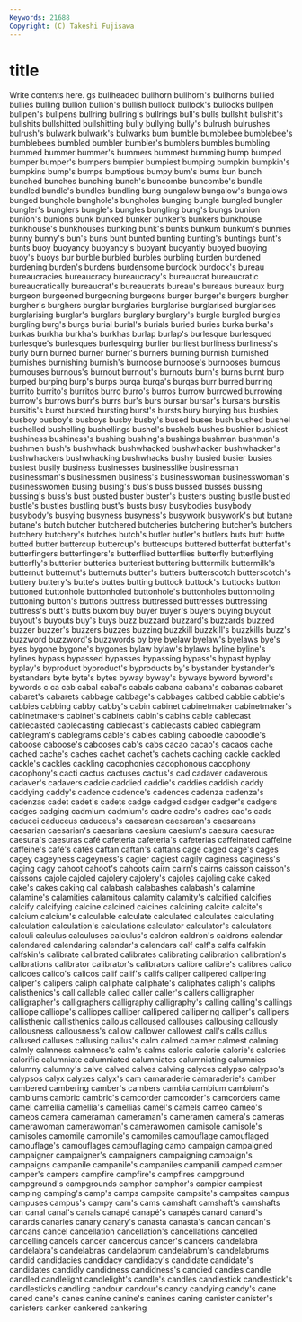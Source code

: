 ```yaml
---
Keywords: 21688 
Copyright: (C) Takeshi Fujisawa
---
```


# title

Write contents here.
gs bullheaded bullhorn
bullhorn's bullhorns bullied bullies bulling bullion bullion's bullish bullock bullock's
bullocks bullpen bullpen's bullpens bullring bullring's bullrings bull's bulls bullshit
bullshit's bullshits bullshitted bullshitting bully bullying bully's bulrush bulrushes bulrush's
bulwark bulwark's bulwarks bum bumble bumblebee bumblebee's bumblebees bumbled bumbler
bumbler's bumblers bumbles bumbling bummed bummer bummer's bummers bummest bumming
bump bumped bumper bumper's bumpers bumpier bumpiest bumping bumpkin bumpkin's
bumpkins bump's bumps bumptious bumpy bum's bums bun bunch bunched
bunches bunching bunch's buncombe buncombe's bundle bundled bundle's bundles bundling
bung bungalow bungalow's bungalows bunged bunghole bunghole's bungholes bunging bungle
bungled bungler bungler's bunglers bungle's bungles bungling bung's bungs bunion
bunion's bunions bunk bunked bunker bunker's bunkers bunkhouse bunkhouse's bunkhouses
bunking bunk's bunks bunkum bunkum's bunnies bunny bunny's bun's buns
bunt bunted bunting bunting's buntings bunt's bunts buoy buoyancy buoyancy's
buoyant buoyantly buoyed buoying buoy's buoys bur burble burbled burbles
burbling burden burdened burdening burden's burdens burdensome burdock burdock's bureau
bureaucracies bureaucracy bureaucracy's bureaucrat bureaucratic bureaucratically bureaucrat's bureaucrats bureau's bureaus
bureaux burg burgeon burgeoned burgeoning burgeons burger burger's burgers burgher
burgher's burghers burglar burglaries burglarise burglarised burglarises burglarising burglar's burglars
burglary burglary's burgle burgled burgles burgling burg's burgs burial burial's
burials buried buries burka burka's burkas burkha burkha's burkhas burlap
burlap's burlesque burlesqued burlesque's burlesques burlesquing burlier burliest burliness burliness's
burly burn burned burner burner's burners burning burnish burnished burnishes
burnishing burnish's burnoose burnoose's burnooses burnous burnouses burnous's burnout burnout's
burnouts burn's burns burnt burp burped burping burp's burps burqa
burqa's burqas burr burred burring burrito burrito's burritos burro burro's
burros burrow burrowed burrowing burrow's burrows burr's burrs bur's burs
bursar bursar's bursars bursitis bursitis's burst bursted bursting burst's bursts
bury burying bus busbies busboy busboy's busboys busby busby's bused
buses bush bushed bushel bushelled bushelling bushellings bushel's bushels bushes
bushier bushiest bushiness bushiness's bushing bushing's bushings bushman bushman's bushmen
bush's bushwhack bushwhacked bushwhacker bushwhacker's bushwhackers bushwhacking bushwhacks bushy busied
busier busies busiest busily business businesses businesslike businessman businessman's businessmen
business's businesswoman businesswoman's businesswomen busing busing's bus's buss bussed busses
bussing bussing's buss's bust busted buster buster's busters busting bustle
bustled bustle's bustles bustling bust's busts busy busybodies busybody busybody's
busying busyness busyness's busywork busywork's but butane butane's butch butcher
butchered butcheries butchering butcher's butchers butchery butchery's butches butch's butler
butler's butlers buts butt butte butted butter buttercup buttercup's buttercups
buttered butterfat butterfat's butterfingers butterfingers's butterflied butterflies butterfly butterflying butterfly's
butterier butteries butteriest buttering buttermilk buttermilk's butternut butternut's butternuts butter's
butters butterscotch butterscotch's buttery buttery's butte's buttes butting buttock buttock's
buttocks button buttoned buttonhole buttonholed buttonhole's buttonholes buttonholing buttoning button's
buttons buttress buttressed buttresses buttressing buttress's butt's butts buxom buy
buyer buyer's buyers buying buyout buyout's buyouts buy's buys buzz
buzzard buzzard's buzzards buzzed buzzer buzzer's buzzers buzzes buzzing buzzkill
buzzkill's buzzkills buzz's buzzword buzzword's buzzwords by bye byelaw byelaw's
byelaws bye's byes bygone bygone's bygones bylaw bylaw's bylaws byline
byline's bylines bypass bypassed bypasses bypassing bypass's bypast byplay byplay's
byproduct byproduct's byproducts by's bystander bystander's bystanders byte byte's bytes
byway byway's byways byword byword's bywords c ca cab cabal
cabal's cabals cabana cabana's cabanas cabaret cabaret's cabarets cabbage cabbage's
cabbages cabbed cabbie cabbie's cabbies cabbing cabby cabby's cabin cabinet
cabinetmaker cabinetmaker's cabinetmakers cabinet's cabinets cabin's cabins cable cablecast cablecasted
cablecasting cablecast's cablecasts cabled cablegram cablegram's cablegrams cable's cables cabling
caboodle caboodle's caboose caboose's cabooses cab's cabs cacao cacao's cacaos
cache cached cache's caches cachet cachet's cachets caching cackle cackled
cackle's cackles cackling cacophonies cacophonous cacophony cacophony's cacti cactus cactuses
cactus's cad cadaver cadaverous cadaver's cadavers caddie caddied caddie's caddies
caddish caddy caddying caddy's cadence cadence's cadences cadenza cadenza's cadenzas
cadet cadet's cadets cadge cadged cadger cadger's cadgers cadges cadging
cadmium cadmium's cadre cadre's cadres cad's cads caducei caduceus caduceus's
caesarean caesarean's caesareans caesarian caesarian's caesarians caesium caesium's caesura caesurae
caesura's caesuras café cafeteria cafeteria's cafeterias caffeinated caffeine caffeine's café's
cafés caftan caftan's caftans cage caged cage's cages cagey cageyness
cageyness's cagier cagiest cagily caginess caginess's caging cagy cahoot cahoot's
cahoots cairn cairn's cairns caisson caisson's caissons cajole cajoled cajolery
cajolery's cajoles cajoling cake caked cake's cakes caking cal calabash
calabashes calabash's calamine calamine's calamities calamitous calamity calamity's calcified calcifies
calcify calcifying calcine calcined calcines calcining calcite calcite's calcium calcium's
calculable calculate calculated calculates calculating calculation calculation's calculations calculator calculator's
calculators calculi calculus calculuses calculus's caldron caldron's caldrons calendar calendared
calendaring calendar's calendars calf calf's calfs calfskin calfskin's calibrate calibrated
calibrates calibrating calibration calibration's calibrations calibrator calibrator's calibrators calibre calibre's
calibres calico calicoes calico's calicos calif calif's califs caliper calipered
calipering caliper's calipers caliph caliphate caliphate's caliphates caliph's caliphs calisthenics's
call callable called caller caller's callers calligrapher calligrapher's calligraphers calligraphy
calligraphy's calling calling's callings calliope calliope's calliopes calliper callipered callipering
calliper's callipers callisthenic callisthenics callous calloused callouses callousing callously callousness
callousness's callow callower callowest call's calls callus callused calluses callusing
callus's calm calmed calmer calmest calming calmly calmness calmness's calm's
calms caloric calorie calorie's calories calorific calumniate calumniated calumniates calumniating
calumnies calumny calumny's calve calved calves calving calyces calypso calypso's
calypsos calyx calyxes calyx's cam camaraderie camaraderie's camber cambered cambering
camber's cambers cambia cambium cambium's cambiums cambric cambric's camcorder camcorder's
camcorders came camel camellia camellia's camellias camel's camels cameo cameo's
cameos camera cameraman cameraman's cameramen camera's cameras camerawoman camerawoman's camerawomen
camisole camisole's camisoles camomile camomile's camomiles camouflage camouflaged camouflage's camouflages
camouflaging camp campaign campaigned campaigner campaigner's campaigners campaigning campaign's campaigns
campanile campanile's campaniles campanili camped camper camper's campers campfire campfire's
campfires campground campground's campgrounds camphor camphor's campier campiest camping camping's
camp's camps campsite campsite's campsites campus campuses campus's campy cam's
cams camshaft camshaft's camshafts can canal canal's canals canapé canapé's
canapés canard canard's canards canaries canary canary's canasta canasta's cancan
cancan's cancans cancel cancellation cancellation's cancellations cancelled cancelling cancels cancer
cancerous cancer's cancers candelabra candelabra's candelabras candelabrum candelabrum's candelabrums candid
candidacies candidacy candidacy's candidate candidate's candidates candidly candidness candidness's candied
candies candle candled candlelight candlelight's candle's candles candlestick candlestick's candlesticks
candling candour candour's candy candying candy's cane caned cane's canes
canine canine's canines caning canister canister's canisters canker cankered cankering
